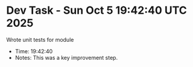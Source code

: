 # Dev Task - Sun Oct  5 19:42:40 UTC 2025
Wrote unit tests for module
- Time: 19:42:40
- Notes: This was a key improvement step.
